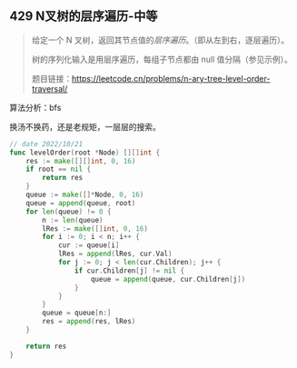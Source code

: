 ## 429 N叉树的层序遍历-中等

> 给定一个 N 叉树，返回其节点值的*层序遍历*。（即从左到右，逐层遍历）。
>
> 树的序列化输入是用层序遍历，每组子节点都由 null 值分隔（参见示例）。
>
> 题目链接：https://leetcode.cn/problems/n-ary-tree-level-order-traversal/



算法分析：bfs

换汤不换药，还是老规矩，一层层的搜索。

```go
// date 2022/10/21
func levelOrder(root *Node) [][]int {
    res := make([][]int, 0, 16)
    if root == nil {
        return res
    }
    queue := make([]*Node, 0, 16)
    queue = append(queue, root)
    for len(queue) != 0 {
        n := len(queue)
        lRes := make([]int, 0, 16)
        for i := 0; i < n; i++ {
            cur := queue[i]
            lRes = append(lRes, cur.Val)
            for j := 0; j < len(cur.Children); j++ {
                if cur.Children[j] != nil {
                    queue = append(queue, cur.Children[j])
                }
            }
        }
        queue = queue[n:]
        res = append(res, lRes)
    }

    return res
}
```

